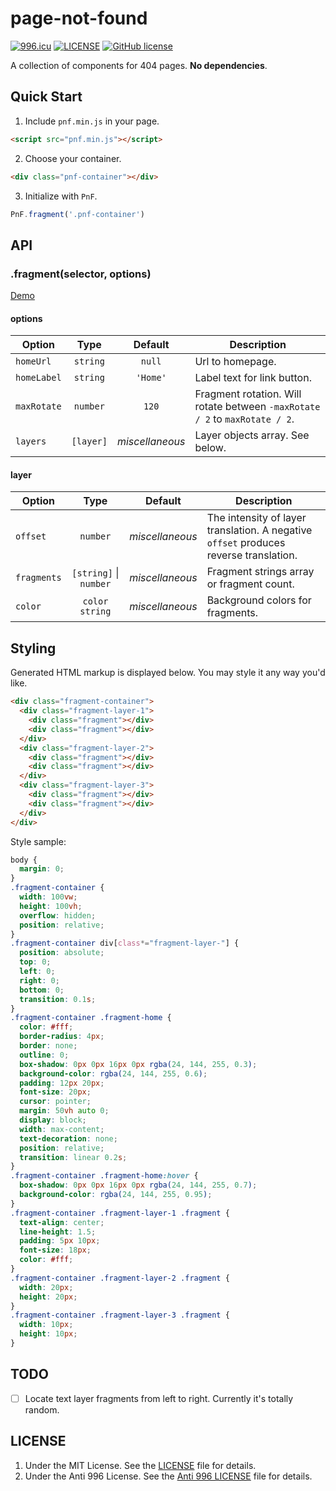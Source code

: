 # page-not-found

[![996.icu](https://img.shields.io/badge/link-996.icu-red.svg)](https://996.icu)
[![LICENSE](https://img.shields.io/badge/license-Anti%20996-blue.svg)](https://github.com/996icu/996.ICU/blob/master/LICENSE)
[![GitHub license](https://img.shields.io/badge/license-MIT-blue.svg)](https://github.com/luhaopeng/page-not-found/blob/master/LICENSE)

A collection of components for 404 pages. **No dependencies**.

## Quick Start

1. Include `pnf.min.js` in your page.

```html
<script src="pnf.min.js"></script>
```

2. Choose your container.

```html
<div class="pnf-container"></div>
```

3. Initialize with `PnF`.
```javascript
PnF.fragment('.pnf-container')
```

## API

### .fragment(selector, options)

[Demo](https://luhaopeng.github.io/page-not-found/example/fragment.html)

#### options

Option | Type | Default | Description
-------|:----:|:-------:|---
`homeUrl` | `string` | `null` | Url to homepage.
`homeLabel` | `string` | `'Home'` | Label text for link button.
`maxRotate` | `number` | `120` | Fragment rotation. Will rotate between `-maxRotate / 2` to `maxRotate / 2`.
`layers` | `[layer]` | _miscellaneous_ | Layer objects array. See below.

#### layer

Option | Type | Default | Description
-------|:----:|:-------:|---
`offset` | `number` | _miscellaneous_ | The intensity of layer translation. A negative `offset` produces reverse translation.
`fragments` | `[string]` \| `number` | _miscellaneous_ | Fragment strings array or fragment count.
`color` | `color string` | _miscellaneous_ | Background colors for fragments.

## Styling

Generated HTML markup is displayed below. You may style it any way you'd like.

```html
<div class="fragment-container">
  <div class="fragment-layer-1">
    <div class="fragment"></div>
    <div class="fragment"></div>
  </div>
  <div class="fragment-layer-2">
    <div class="fragment"></div>
    <div class="fragment"></div>
  </div>
  <div class="fragment-layer-3">
    <div class="fragment"></div>
    <div class="fragment"></div>
  </div>
</div>
```

Style sample:

```css
body {
  margin: 0;
}
.fragment-container {
  width: 100vw;
  height: 100vh;
  overflow: hidden;
  position: relative;
}
.fragment-container div[class*="fragment-layer-"] {
  position: absolute;
  top: 0;
  left: 0;
  right: 0;
  bottom: 0;
  transition: 0.1s;
}
.fragment-container .fragment-home {
  color: #fff;
  border-radius: 4px;
  border: none;
  outline: 0;
  box-shadow: 0px 0px 16px 0px rgba(24, 144, 255, 0.3);
  background-color: rgba(24, 144, 255, 0.6);
  padding: 12px 20px;
  font-size: 20px;
  cursor: pointer;
  margin: 50vh auto 0;
  display: block;
  width: max-content;
  text-decoration: none;
  position: relative;
  transition: linear 0.2s;
}
.fragment-container .fragment-home:hover {
  box-shadow: 0px 0px 16px 0px rgba(24, 144, 255, 0.7);
  background-color: rgba(24, 144, 255, 0.95);
}
.fragment-container .fragment-layer-1 .fragment {
  text-align: center;
  line-height: 1.5;
  padding: 5px 10px;
  font-size: 18px;
  color: #fff;
}
.fragment-container .fragment-layer-2 .fragment {
  width: 20px;
  height: 20px;
}
.fragment-container .fragment-layer-3 .fragment {
  width: 10px;
  height: 10px;
}
```

## TODO

- [ ] Locate text layer fragments from left to right. Currently it's totally random.

## LICENSE

1. Under the MIT License. See the [LICENSE](https://github.com/luhaopeng/page-not-found/blob/master/LICENSE) file for details.
2. Under the Anti 996 License. See the [Anti 996 LICENSE](https://github.com/luhaopeng/page-not-found/blob/master/LICENSE.NPL) file for details.
